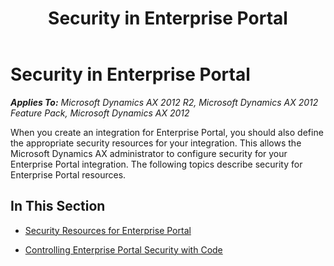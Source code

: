 ﻿---
title: Security in Enterprise Portal
TOCTitle: Security in Enterprise Portal
ms:assetid: 10de2adb-1b81-4e3d-a30b-956b23fe3beb
ms:mtpsurl: https://msdn.microsoft.com/en-us/library/Hh608234(v=AX.60)
ms:contentKeyID: 39555623
ms.date: 11/07/2012
mtps_version: v=AX.60
---

# Security in Enterprise Portal 


_**Applies To:** Microsoft Dynamics AX 2012 R2, Microsoft Dynamics AX 2012 Feature Pack, Microsoft Dynamics AX 2012_

When you create an integration for Enterprise Portal, you should also define the appropriate security resources for your integration. This allows the Microsoft Dynamics AX administrator to configure security for your Enterprise Portal integration. The following topics describe security for Enterprise Portal resources.

## In This Section

  - [Security Resources for Enterprise Portal](security-resources-for-enterprise-portal.md)  

  - [Controlling Enterprise Portal Security with Code](controlling-enterprise-portal-security-with-code.md)

